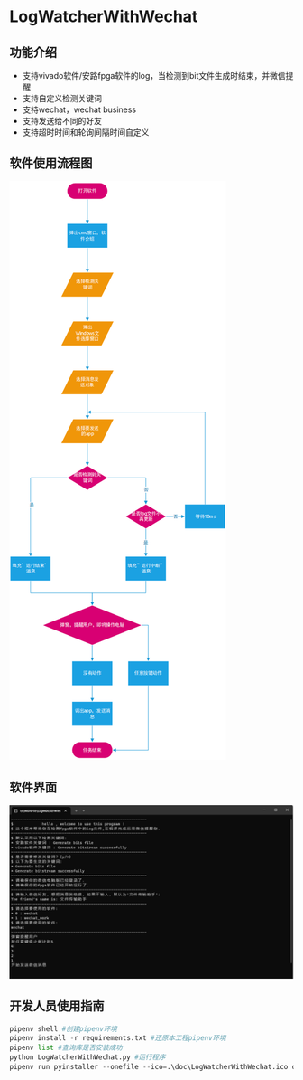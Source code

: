 # LogWatcherWithWechat

## 功能介绍

- 支持vivado软件/安路fpga软件的log，当检测到bit文件生成时结束，并微信提醒
- 支持自定义检测关键词
- 支持wechat，wechat business
- 支持发送给不同的好友
- 支持超时时间和轮询间隔时间自定义

## 软件使用流程图

![image-20231208134319973](doc/image-20231208134319973.png)

## 软件界面

![image-20231208134337116](doc/image-20231208134337116.png)

## 开发人员使用指南

```python
pipenv shell #创建pipenv环境
pipenv install -r requirements.txt #还原本工程pipenv环境
pipenv list #查询库是否安装成功
python LogWatcherWithWechat.py #运行程序 
pipenv run pyinstaller --onefile --ico=.\doc\LogWatcherWithWechat.ico docLogWatcherWithWechat.py
```

